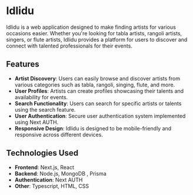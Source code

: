 # Idlidu

Idlidu is a web application designed to make finding artists for various occasions easier. Whether you're looking for tabla artists, rangoli artists, singers, or flute artists, Idlidu provides a platform for users to discover and connect with talented professionals for their events.

## Features

- **Artist Discovery**: Users can easily browse and discover artists from various categories such as tabla, rangoli, singing, flute, and more.
- **User Profiles**: Artists can create profiles showcasing their talents and availability for events.
- **Search Functionality**: Users can search for specific artists or talents using the search feature.
- **User Authentication**: Secure user authentication system implemented using Next AUTH.
- **Responsive Design**: Idlidu is designed to be mobile-friendly and responsive across different devices.

## Technologies Used

- **Frontend**: Next.js, React
- **Backend**: Node.js, MongoDB , Prisma
- **Authentication**: Next AUTH
- **Other**: Typescript, HTML, CSS






